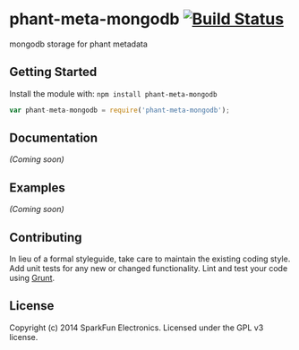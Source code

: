 # phant-meta-mongodb [![Build Status](https://secure.travis-ci.org/sparkfun/phant-meta-mongodb.png?branch=master)](http://travis-ci.org/sparkfun/phant-meta-mongodb)

mongodb storage for phant metadata

## Getting Started
Install the module with: `npm install phant-meta-mongodb`

```javascript
var phant-meta-mongodb = require('phant-meta-mongodb');
```

## Documentation
_(Coming soon)_

## Examples
_(Coming soon)_

## Contributing
In lieu of a formal styleguide, take care to maintain the existing coding style. Add unit tests for any new or changed functionality. Lint and test your code using [Grunt](http://gruntjs.com/).

## License
Copyright (c) 2014 SparkFun Electronics. Licensed under the GPL v3 license.
